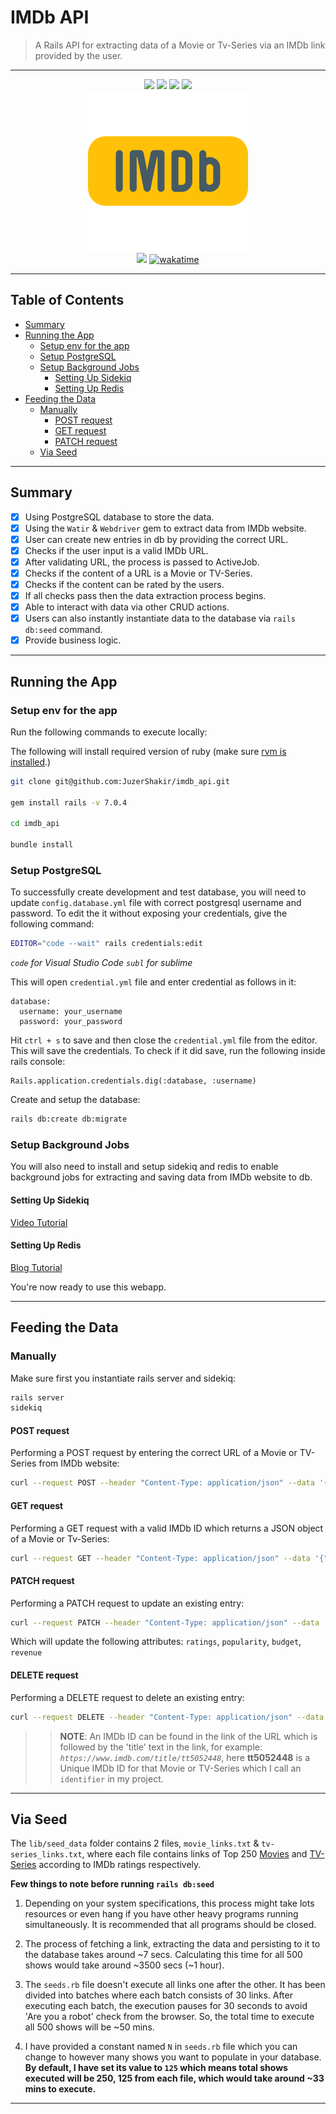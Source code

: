# IMDb API

> A Rails API for extracting data of a Movie or Tv-Series via an IMDb link provided by the user.

---

<div align="center">

  <img src="https://img.shields.io/badge/Ruby_3.1.2-CC342D?style=for-the-badge&logo=ruby&logoColor=white">

  <img src="https://img.shields.io/badge/Rails_7.0.4-CC0000?style=for-the-badge&logo=ruby-on-rails&logoColor=white">

  <img src="https://img.shields.io/badge/PostgreSQL-316192?style=for-the-badge&logo=postgresql&logoColor=white">

  <img src="https://img.shields.io/badge/redis-%23DD0031.svg?&style=for-the-badge&logo=redis&logoColor=white">
</div>

<div align="center">
  <img src="public/assets/project_logo.png" />
</div>

<div align="center">
  <img src="https://visitor-badge-reloaded.herokuapp.com/badge?page_id=juzershakir.imdb_api&color=000000&lcolor=000000&style=for-the-badge&logo=Github"/>
  <a href="https://wakatime.com/badge/user/ccef187f-4308-4666-920d-d0a9a07d713a/project/509003f7-2b71-4958-be09-1a0d27b03a0c"><img src="https://wakatime.com/badge/user/ccef187f-4308-4666-920d-d0a9a07d713a/project/509003f7-2b71-4958-be09-1a0d27b03a0c.svg" alt="wakatime"></a>
</div>

---

## Table of Contents

- [Summary](#summary)
- [Running the App](#running-the-app)
  - [Setup env for the app](#setup-env-for-the-app)
  - [Setup PostgreSQL](#setup-postgresql)
  - [Setup Background Jobs](#setup-background-jobs)
    - [Setting Up Sidekiq](#setting-up-sidekiq)
    - [Setting Up Redis](#setting-up-redis)
- [Feeding the Data](#feeding-the-data)
  - [Manually](#manually)
    - [POST request](#post-request)
    - [GET request](#get-request)
    - [PATCH request](#patch-request)
  - [Via Seed](#via-seed)

---

## Summary

- [x] Using PostgreSQL database to store the data.
- [x] Using the `Watir` & `Webdriver` gem to extract data from IMDb website.
- [x] User can create new entries in db by providing the correct URL.
- [x] Checks if the user input is a valid IMDb URL.
- [x] After validating URL, the process is passed to ActiveJob.
- [x] Checks if the content of a URL is a Movie or TV-Series.
- [x] Checks if the content can be rated by the users.
- [x] If all checks pass then the data extraction process begins.
- [x] Able to interact with data via other CRUD actions.
- [x] Users can also instantly instantiate data to the database via `rails db:seed` command.
- [x] Provide business logic.

---

## Running the App

### Setup env for the app

Run the following commands to execute locally:

The following will install required version of ruby (make sure [rvm is installed](https://rvm.io/rvm/install).)

```bash
git clone git@github.com:JuzerShakir/imdb_api.git

gem install rails -v 7.0.4

cd imdb_api

bundle install
```

### Setup PostgreSQL

To successfully create development and test database, you will need to update `config.database.yml` file with correct postgresql username and password.
To edit the it without exposing your credentials, give the following command:

```bash
EDITOR="code --wait" rails credentials:edit
```

_`code` for Visual Studio Code_
_`subl` for sublime_

This will open `credential.yml` file and enter credential as follows in it:

```
database:
  username: your_username
  password: your_password
```

Hit `ctrl + s` to save and then close the `credential.yml` file from the editor. This will save the credentials. To check if it did save, run the following inside rails console:

```
Rails.application.credentials.dig(:database, :username)
```

Create and setup the database:

```bash
rails db:create db:migrate
```

### Setup Background Jobs

You will also need to install and setup sidekiq and redis to enable background jobs for extracting and saving data from IMDb website to db.

#### Setting Up Sidekiq

[Video Tutorial](https://youtu.be/aaGSh38nzq8)

#### Setting Up Redis

[Blog Tutorial](https://www.digitalocean.com/community/tutorials/how-to-install-and-secure-redis-on-ubuntu-18-04)

You're now ready to use this webapp.

---

## Feeding the Data

### Manually

Make sure first you instantiate rails server and sidekiq:

```bash
rails server
sidekiq
```

#### POST request

Performing a POST request by entering the correct URL of a Movie or TV-Series from IMDb website:

```bash
curl --request POST --header "Content-Type: application/json" --data '{"url": "https://www.imdb.com/title/tt0944947/"}' http://localhost:3000/api/entertainment -v
```

#### GET request

Performing a GET request with a valid IMDb ID which returns a JSON object of a Movie or Tv-Series:

```bash
curl --request GET --header "Content-Type: application/json" --data '{"identifier":"tt0944947"}' http://localhost:3000/api/entertainment
```

#### PATCH request

Performing a PATCH request to update an existing entry:

```bash
curl --request PATCH --header "Content-Type: application/json" --data '{"identifier": "tt0944947"}' http://localhost:3000/api/entertainment -v
```

Which will update the following attributes: `ratings`, `popularity`, `budget`, `revenue`

#### DELETE request

Performing a DELETE request to delete an existing entry:

```bash
curl --request DELETE --header "Content-Type: application/json" --data '{"identifier": "tt0944947"}' http://localhost:3000/api/entertainment -v
```

> > **NOTE**:
> > An IMDb ID can be found in the link of the URL which is followed by the 'title' text in the link, for example: _`https://www.imdb.com/title/tt5052448`_, here **tt5052448** is a Unique IMDb ID for that Movie or TV-Series which I call an `identifier` in my project.

---

## Via Seed

The `lib/seed_data` folder contains 2 files, `movie_links.txt` & `tv-series_links.txt`, where each file contains links of Top 250 [Movies](https://www.imdb.com/chart/top/?ref_=nv_mv_250) and [TV-Series](https://www.imdb.com/chart/toptv/?ref_=nv_tvv_250) according to IMDb ratings respectively.

**Few things to note before running `rails db:seed`**

1. Depending on your system specifications, this process might take lots resources or even hang if you have other heavy programs running simultaneously. It is recommended that all programs should be closed.

2. The process of fetching a link, extracting the data and persisting to it to the database takes around ~7 secs. Calculating this time for all 500 shows would take around ~3500 secs (~1 hour).

3. The `seeds.rb` file doesn't execute all links one after the other. It has been divided into batches where each batch consists of 30 links. After executing each batch, the execution pauses for 30 seconds to avoid 'Are you a robot' check from the browser. So, the total time to execute all 500 shows will be ~50 mins.

4. I have provided a constant named `N` in `seeds.rb` file which you can change to however many shows you want to populate in your database. **By default, I have set its value to `125` which means total shows executed will be 250, 125 from each file, which would take around ~33 mins to execute.**

---
